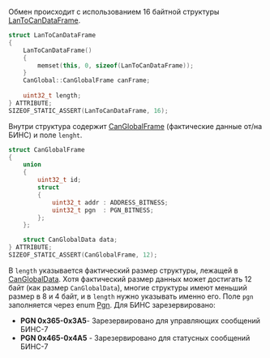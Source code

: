 Обмен происходит с использованием 16 байтной структуры [LanToCanDataFrame](https://repo.okbtsp.com/projects/BUMBLEBEE/repos/interface/browse/LanKsa/AboxArmkBinsControl.h?at=refs%2Fheads%2Fdev#19).
```cpp
struct LanToCanDataFrame
{
    LanToCanDataFrame()
    {
        memset(this, 0, sizeof(LanToCanDataFrame));
    }
    CanGlobal::CanGlobalFrame canFrame;
    
    uint32_t length;
} ATTRIBUTE;
SIZEOF_STATIC_ASSERT(LanToCanDataFrame, 16);
```
Внутри структура содержит [CanGlobalFrame](https://repo.okbtsp.com/projects/BUMBLEBEE/repos/interface/browse/CanGlobal/CanGlobal.h?at=refs%2Fheads%2Fdev#427) (фактические данные от/на БИНС) и поле `lenght`. 
```cpp
struct CanGlobalFrame
{
    union 
    {
        uint32_t id;
        struct 
        {
            uint32_t addr : ADDRESS_BITNESS;
            uint32_t pgn  : PGN_BITNESS;
        };
    };

    struct CanGlobalData data;
} ATTRIBUTE;
SIZEOF_STATIC_ASSERT(CanGlobalFrame, 12);
```
В `length` указывается фактический размер структуры, лежащей в [CanGlobalData](https://repo.okbtsp.com/projects/BUMBLEBEE/repos/interface/browse/CanGlobal/CanGlobal.h?at=refs%2Fheads%2Fdev#300).
Хотя фактический размер данных может достигать 12 байт (как размер `CanGlobalData`), многие структуры имеют меньший размер в 8 и 4 байт, и в `length` нужно указывать именно его.
Поле `pgn` заполняется через enum [Pgn](https://repo.okbtsp.com/projects/BUMBLEBEE/repos/interface/browse/CanGlobal/CanGlobal.h?at=refs%2Fheads%2Fdev#55). Для БИНС зарезервировано:
- **PGN 0x365-0x3A5**- Зарезервировано для управляющих сообщений БИНС-7
- **PGN 0x465-0x4A5** - Зарезервировано для статусных сообщений БИНС-7